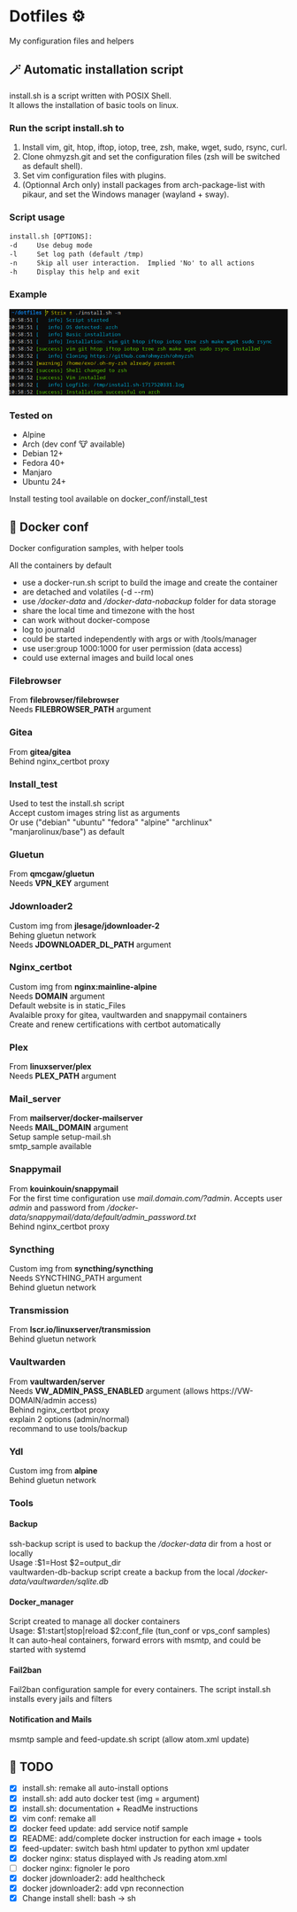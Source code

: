 # Dotfiles ⚙️
My configuration files and helpers

## 🪄 Automatic installation script

install.sh is a script written with POSIX Shell.\
It allows the installation of basic tools on linux.

### Run the script install.sh to
1. Install vim, git, htop, iftop, iotop, tree, zsh, make, wget, sudo, rsync, curl.
2. Clone ohmyzsh.git and set the configuration files (zsh will be switched as default shell).
3. Set vim configuration files with plugins.
4. (Optionnal Arch only) install packages from arch-package-list with pikaur, and set the Windows manager (wayland + sway).

### Script usage
```
install.sh [OPTIONS]:
-d     Use debug mode
-l     Set log path (default /tmp)
-n     Skip all user interaction.  Implied 'No' to all actions
-h     Display this help and exit
```

### Example
![script_execution_sample](sample.png)

### Tested on
* Alpine
* Arch (dev conf 🐮 available)
* Debian 12+
* Fedora 40+
* Manjaro
* Ubuntu 24+

Install testing tool available on docker_conf/install_test

## 🐳 Docker conf

Docker configuration samples, with helper tools

All the containers by default
* use a docker-run.sh script to build the image and create the container
* are detached and volatiles (-d --rm)
* use */docker-data* and */docker-data-nobackup* folder for data storage
* share the local time and timezone with the host
* can work without docker-compose
* log to journald
* could be started independently with args or with /tools/manager
* use user:group 1000:1000 for user permission (data access)
* could use external images and build local ones

### Filebrowser
From **filebrowser/filebrowser**\
Needs **FILEBROWSER_PATH** argument

### Gitea
From **gitea/gitea**\
Behind nginx_certbot proxy

### Install_test
Used to test the install.sh script \
Accept custom images string list as arguments\
Or use ("debian" "ubuntu" "fedora" "alpine" "archlinux" "manjarolinux/base") as default

### Gluetun
From **qmcgaw/gluetun**\
Needs **VPN_KEY** argument

### Jdownloader2
Custom img from **jlesage/jdownloader-2**\
Behing gluetun network\
Needs **JDOWNLOADER_DL_PATH** argument

### Nginx_certbot
Custom img from **nginx:mainline-alpine**\
Needs **DOMAIN** argument\
Default website is in static_Files\
Avalaible proxy for gitea, vaultwarden and snappymail containers\
Create and renew certifications with certbot automatically

### Plex
From **linuxserver/plex**\
Needs **PLEX_PATH** argument

### Mail_server
From **mailserver/docker-mailserver**\
Needs **MAIL_DOMAIN** argument\
Setup sample setup-mail.sh\
smtp_sample available

### Snappymail
From **kouinkouin/snappymail**\
For the first time configuration use *mail.domain.com/?admin*. Accepts user *admin* and password from */docker-data/snappymail/_data_/_default_/admin_password.txt*\
Behind nginx_certbot proxy

### Syncthing
Custom img from **syncthing/syncthing**\
Needs SYNCTHING_PATH argument\
Behind gluetun network

### Transmission
From **lscr.io/linuxserver/transmission**\
Behind gluetun network

### Vaultwarden
From **vaultwarden/server**\
Needs **VW_ADMIN_PASS_ENABLED** argument (allows https://VW-DOMAIN/admin access)\
Behind nginx_certbot proxy\
explain 2 options (admin/normal)\
recommand to use tools/backup

### Ydl
Custom img from **alpine**\
Behind gluetun network

### Tools

#### Backup
ssh-backup script is used to backup the */docker-data* dir from a host or locally\
Usage :$1=Host $2=output_dir\
vaultwarden-db-backup script create a backup from the local */docker-data/vaultwarden/sqlite.db*

#### Docker_manager
Script created to manage all docker containers\
Usage: $1:start|stop|reload $2:conf_file (tun_conf or vps_conf samples)\
It can auto-heal containers, forward errors with msmtp, and could be started with systemd

#### Fail2ban
Fail2ban configuration sample for every containers. The script install.sh installs every jails and filters

#### Notification and Mails
msmtp sample and feed-update.sh script (allow atom.xml update)


## 📝 TODO
- [x] install.sh: remake all auto-install options
- [x] install.sh: add auto docker test (img = argument)
- [x] install.sh: documentation + ReadMe instructions
- [x] vim conf: remake all
- [x] docker feed update: add service notif sample
- [x] README: add/complete docker instruction for each image + tools
- [x] feed-updater: switch bash html updater to python xml updater
- [x] docker nginx: status displayed with Js reading atom.xml
- [ ] docker nginx: fignoler le poro
- [x] docker jdownloader2: add healthcheck
- [x] docker jdownloader2: add vpn reconnection
- [x] Change install shell: bash -> sh
